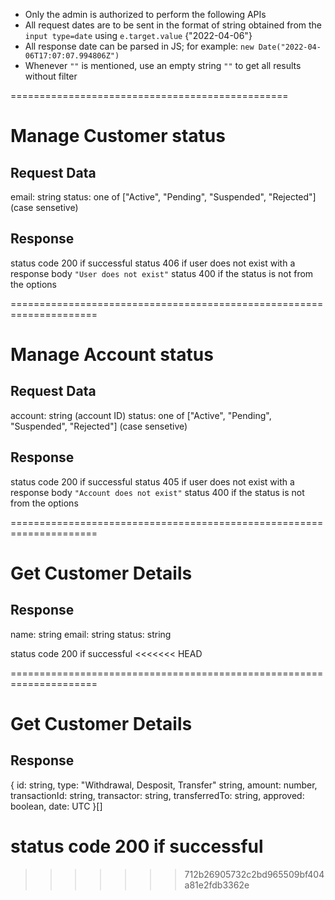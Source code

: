 - Only the admin is authorized to perform the following APIs
- All request dates are to be sent in the format of string obtained from the `input type=date` using `e.target.value` {"2022-04-06"}
- All response date can be parsed in JS; for example: `new Date("2022-04-06T17:07:07.994806Z")`
- Whenever `""` is mentioned, use an empty string `""` to get all results without filter

================================================
<!-- #region manage customer -->
# Manage Customer status

## Request Data

email: string
status: one of ["Active", "Pending", "Suspended", "Rejected"] (case sensetive)

## Response

status code 200 if successful
status 406 if user does not exist with a response body `"User does not exist"`
status 400 if the status is not from the options

<!-- #endregion -->
=====================================================================
<!-- region manage Account -->
# Manage Account status

## Request Data

account: string (account ID)
status: one of ["Active", "Pending", "Suspended", "Rejected"] (case sensetive)

## Response

status code 200 if successful
status 405 if user does not exist with a response body `"Account does not exist"`
status 400 if the status is not from the options

<!-- #endregion -->
=====================================================================
<!-- #region get customer status -->
# Get Customer Details

## Response
name: string
email: string
status: string

status code 200 if successful
<<<<<<< HEAD
<!-- #endregion -->
=====================================================================
<!-- #region get Complete Transaction Log -->
# Get Customer Details

## Response
{
    id: string,
    type: "Withdrawal, Desposit, Transfer" string,
    amount: number,
    transactionId: string,
    transactor: string,
    transferredTo: string,
    approved: boolean,
    date: UTC
}[]

status code 200 if successful
=======
>>>>>>> 712b26905732c2bd965509bf404a81e2fdb3362e
<!-- #endregion -->